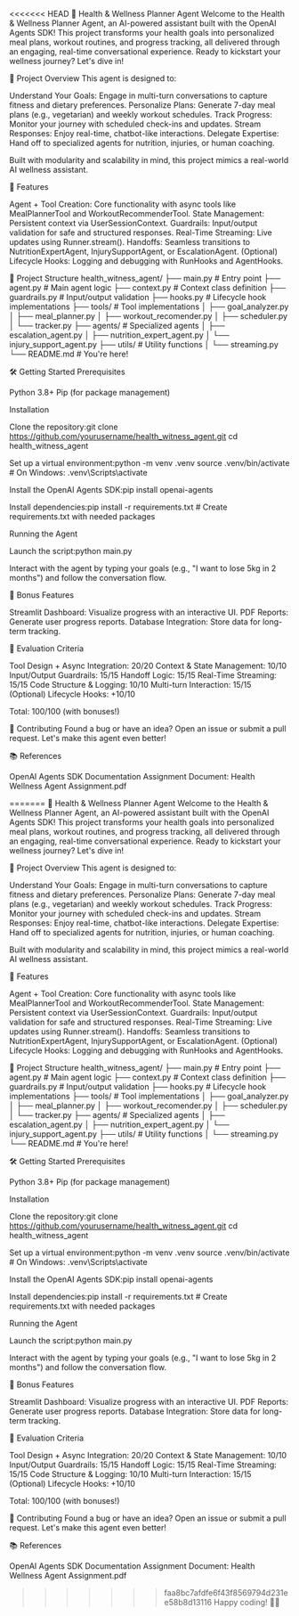 <<<<<<< HEAD
🌱 Health & Wellness Planner Agent
Welcome to the Health & Wellness Planner Agent, an AI-powered assistant built with the OpenAI Agents SDK! This project transforms your health goals into personalized meal plans, workout routines, and progress tracking, all delivered through an engaging, real-time conversational experience. Ready to kickstart your wellness journey? Let's dive in!

🚀 Project Overview
This agent is designed to:

Understand Your Goals: Engage in multi-turn conversations to capture fitness and dietary preferences.
Personalize Plans: Generate 7-day meal plans (e.g., vegetarian) and weekly workout schedules.
Track Progress: Monitor your journey with scheduled check-ins and updates.
Stream Responses: Enjoy real-time, chatbot-like interactions.
Delegate Expertise: Hand off to specialized agents for nutrition, injuries, or human coaching.

Built with modularity and scalability in mind, this project mimics a real-world AI wellness assistant.

🎯 Features

Agent + Tool Creation: Core functionality with async tools like MealPlannerTool and WorkoutRecommenderTool.
State Management: Persistent context via UserSessionContext.
Guardrails: Input/output validation for safe and structured responses.
Real-Time Streaming: Live updates using Runner.stream().
Handoffs: Seamless transitions to NutritionExpertAgent, InjurySupportAgent, or EscalationAgent.
(Optional) Lifecycle Hooks: Logging and debugging with RunHooks and AgentHooks.


📂 Project Structure
health_witness_agent/
├── main.py              # Entry point
├── agent.py            # Main agent logic
├── context.py          # Context class definition
├── guardrails.py       # Input/output validation
├── hooks.py            # Lifecycle hook implementations
├── tools/              # Tool implementations
│   ├── goal_analyzer.py
│   ├── meal_planner.py
│   ├── workout_recomender.py
│   ├── scheduler.py
│   └── tracker.py
├── agents/             # Specialized agents
│   ├── escalation_agent.py
│   ├── nutrition_expert_agent.py
│   └── injury_support_agent.py
├── utils/              # Utility functions
│   └── streaming.py
└── README.md           # You're here!


🛠️ Getting Started
Prerequisites

Python 3.8+
Pip (for package management)

Installation

Clone the repository:git clone https://github.com/yourusername/health_witness_agent.git
cd health_witness_agent


Set up a virtual environment:python -m venv .venv
source .venv/bin/activate  # On Windows: .venv\Scripts\activate


Install the OpenAI Agents SDK:pip install openai-agents


Install dependencies:pip install -r requirements.txt  # Create requirements.txt with needed packages



Running the Agent

Launch the script:python main.py


Interact with the agent by typing your goals (e.g., "I want to lose 5kg in 2 months") and follow the conversation flow.


🌟 Bonus Features

Streamlit Dashboard: Visualize progress with an interactive UI.
PDF Reports: Generate user progress reports.
Database Integration: Store data for long-term tracking.


🎯 Evaluation Criteria

Tool Design + Async Integration: 20/20
Context & State Management: 10/10
Input/Output Guardrails: 15/15
Handoff Logic: 15/15
Real-Time Streaming: 15/15
Code Structure & Logging: 10/10
Multi-turn Interaction: 15/15
(Optional) Lifecycle Hooks: +10/10

Total: 100/100 (with bonuses!)

🤝 Contributing
Found a bug or have an idea? Open an issue or submit a pull request. Let's make this agent even better!

📚 References

OpenAI Agents SDK Documentation
Assignment Document: Health Wellness Agent Assignment.pdf

=======
🌱 Health & Wellness Planner Agent
Welcome to the Health & Wellness Planner Agent, an AI-powered assistant built with the OpenAI Agents SDK! This project transforms your health goals into personalized meal plans, workout routines, and progress tracking, all delivered through an engaging, real-time conversational experience. Ready to kickstart your wellness journey? Let's dive in!

🚀 Project Overview
This agent is designed to:

Understand Your Goals: Engage in multi-turn conversations to capture fitness and dietary preferences.
Personalize Plans: Generate 7-day meal plans (e.g., vegetarian) and weekly workout schedules.
Track Progress: Monitor your journey with scheduled check-ins and updates.
Stream Responses: Enjoy real-time, chatbot-like interactions.
Delegate Expertise: Hand off to specialized agents for nutrition, injuries, or human coaching.

Built with modularity and scalability in mind, this project mimics a real-world AI wellness assistant.

🎯 Features

Agent + Tool Creation: Core functionality with async tools like MealPlannerTool and WorkoutRecommenderTool.
State Management: Persistent context via UserSessionContext.
Guardrails: Input/output validation for safe and structured responses.
Real-Time Streaming: Live updates using Runner.stream().
Handoffs: Seamless transitions to NutritionExpertAgent, InjurySupportAgent, or EscalationAgent.
(Optional) Lifecycle Hooks: Logging and debugging with RunHooks and AgentHooks.


📂 Project Structure
health_witness_agent/
├── main.py              # Entry point
├── agent.py            # Main agent logic
├── context.py          # Context class definition
├── guardrails.py       # Input/output validation
├── hooks.py            # Lifecycle hook implementations
├── tools/              # Tool implementations
│   ├── goal_analyzer.py
│   ├── meal_planner.py
│   ├── workout_recomender.py
│   ├── scheduler.py
│   └── tracker.py
├── agents/             # Specialized agents
│   ├── escalation_agent.py
│   ├── nutrition_expert_agent.py
│   └── injury_support_agent.py
├── utils/              # Utility functions
│   └── streaming.py
└── README.md           # You're here!


🛠️ Getting Started
Prerequisites

Python 3.8+
Pip (for package management)

Installation

Clone the repository:git clone https://github.com/yourusername/health_witness_agent.git
cd health_witness_agent


Set up a virtual environment:python -m venv .venv
source .venv/bin/activate  # On Windows: .venv\Scripts\activate


Install the OpenAI Agents SDK:pip install openai-agents


Install dependencies:pip install -r requirements.txt  # Create requirements.txt with needed packages



Running the Agent

Launch the script:python main.py


Interact with the agent by typing your goals (e.g., "I want to lose 5kg in 2 months") and follow the conversation flow.


🌟 Bonus Features

Streamlit Dashboard: Visualize progress with an interactive UI.
PDF Reports: Generate user progress reports.
Database Integration: Store data for long-term tracking.


🎯 Evaluation Criteria

Tool Design + Async Integration: 20/20
Context & State Management: 10/10
Input/Output Guardrails: 15/15
Handoff Logic: 15/15
Real-Time Streaming: 15/15
Code Structure & Logging: 10/10
Multi-turn Interaction: 15/15
(Optional) Lifecycle Hooks: +10/10

Total: 100/100 (with bonuses!)

🤝 Contributing
Found a bug or have an idea? Open an issue or submit a pull request. Let's make this agent even better!

📚 References

OpenAI Agents SDK Documentation
Assignment Document: Health Wellness Agent Assignment.pdf

>>>>>>> faa8bc7afdfe6f43f8569794d231ee58b8d13116
Happy coding! 💪🌿